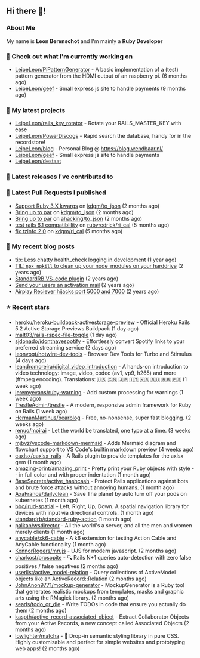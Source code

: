 ## Hi there 👋!

### About Me

My name is **Leon Berenschot** and I'm mainly a **Ruby Developer**
<br>

### 👷 Check out what I'm currently working on

- [LeipeLeon/PiPatternGenerator](https://github.com/LeipeLeon/PiPatternGenerator) - A basic implementation of a (test) pattern generator from the HDMI output of an raspberry pi. (6 months ago)
- [LeipeLeon/geef](https://github.com/LeipeLeon/geef) - Small express js site to handle payments (9 months ago)

### 🌱 My latest projects

- [LeipeLeon/rails_key_rotator](https://github.com/LeipeLeon/rails_key_rotator) - Rotate your RAILS_MASTER_KEY with ease
- [LeipeLeon/PowerDiscogs](https://github.com/LeipeLeon/PowerDiscogs) - Rapid search the database, handy for in the recordstore!
- [LeipeLeon/blog](https://github.com/LeipeLeon/blog) - Personal Blog @ https://blog.wendbaar.nl/
- [LeipeLeon/geef](https://github.com/LeipeLeon/geef) - Small express js site to handle payments
- [LeipeLeon/destaat](https://github.com/LeipeLeon/destaat)

### 🔭 Latest releases I've contributed to


### 🔨 Latest Pull Requests I published

- [Support Ruby 3.X kwargs](https://github.com/kdgm/to_json/pull/3) on [kdgm/to_json](https://github.com/kdgm/to_json) (2 months ago)
- [Bring up to par](https://github.com/kdgm/to_json/pull/2) on [kdgm/to_json](https://github.com/kdgm/to_json) (2 months ago)
- [Bring up to par](https://github.com/ahacking/to_json/pull/8) on [ahacking/to_json](https://github.com/ahacking/to_json) (2 months ago)
- [test rails 6.1 compatiblility](https://github.com/rubyredrick/ri_cal/pull/24) on [rubyredrick/ri_cal](https://github.com/rubyredrick/ri_cal) (5 months ago)
- [fix tzinfo 2 0](https://github.com/kdgm/ri_cal/pull/4) on [kdgm/ri_cal](https://github.com/kdgm/ri_cal) (5 months ago)

### 📜 My recent blog posts

- [tip: Less chatty health_check logging in development](https://www.wendbaar.nl/posts/2023/07/tip_less_chatty_health_check_logging_in_development) (1 year ago)
- [TIL: `npx npkill` to clean up your node_modules on your harddrive](https://www.wendbaar.nl/posts/2023/03/til_npx_npkill_to_clean_up_your_node_modules_on_your_harddrive) (2 years ago)
- [StandardRB VS-code plugin](https://www.wendbaar.nl/posts/2023/02/standardrb_vscode_plugin) (2 years ago)
- [Send your users an activation mail](https://www.wendbaar.nl/posts/2023/02/send_your_users_an_activation_mail) (2 years ago)
- [Airplay Reciever hijacks port 5000 and 7000](https://www.wendbaar.nl/posts/2023/02/airplay_reciever_hijacks_port_5000_and_7000) (2 years ago)

### ⭐ Recent stars

- [heroku/heroku-buildpack-activestorage-preview](https://github.com/heroku/heroku-buildpack-activestorage-preview) - Official Heroku Rails 5.2 Active Storage Previews Buildpack (1 day ago)
- [malt03/rails-rspec-file-toggle](https://github.com/malt03/rails-rspec-file-toggle) (1 day ago)
- [sjdonado/idonthavespotify](https://github.com/sjdonado/idonthavespotify) - Effortlessly convert Spotify links to your preferred streaming service (2 days ago)
- [leonvogt/hotwire-dev-tools](https://github.com/leonvogt/hotwire-dev-tools) - Browser Dev Tools for Turbo and Stimulus (4 days ago)
- [leandromoreira/digital_video_introduction](https://github.com/leandromoreira/digital_video_introduction) - A hands-on introduction to video technology: image, video, codec (av1, vp9, h265) and more (ffmpeg encoding). Translations: 🇺🇸 🇨🇳 🇯🇵 🇮🇹 🇰🇷 🇷🇺 🇧🇷 🇪🇸 (1 week ago)
- [jeremyevans/ruby-warning](https://github.com/jeremyevans/ruby-warning) - Add custom processing for warnings (1 week ago)
- [TrestleAdmin/trestle](https://github.com/TrestleAdmin/trestle) - A modern, responsive admin framework for Ruby on Rails (1 week ago)
- [HermanMartinus/bearblog](https://github.com/HermanMartinus/bearblog) - Free, no-nonsense, super fast blogging. (2 weeks ago)
- [renuo/moirai](https://github.com/renuo/moirai) - Let the world be translated, one typo at a time. (3 weeks ago)
- [mjbvz/vscode-markdown-mermaid](https://github.com/mjbvz/vscode-markdown-mermaid) - Adds Mermaid diagram and flowchart support to VS Code&#39;s builtin markdown preview (4 weeks ago)
- [caxlsx/caxlsx_rails](https://github.com/caxlsx/caxlsx_rails) - A Rails plugin to provide templates for the axlsx gem (1 month ago)
- [amazing-print/amazing_print](https://github.com/amazing-print/amazing_print) - Pretty print your Ruby objects with style -- in full color and with proper indentation (1 month ago)
- [BaseSecrete/active_hashcash](https://github.com/BaseSecrete/active_hashcash) - Protect Rails applications against bots and brute force attacks without annoying humans. (1 month ago)
- [AxaFrance/dailyclean](https://github.com/AxaFrance/dailyclean) - Save The planet by auto turn off your pods on kubernetes (1 month ago)
- [bbc/lrud-spatial](https://github.com/bbc/lrud-spatial) - Left, Right, Up, Down. A spatial navigation library for devices with input via directional controls. (1 month ago)
- [standardrb/standard-ruby-action](https://github.com/standardrb/standard-ruby-action) (1 month ago)
- [palkan/wsdirector](https://github.com/palkan/wsdirector) - All the world&#39;s a server, and all the men and women merely clients (1 month ago)
- [anycable/xk6-cable](https://github.com/anycable/xk6-cable) - A k6 extension for testing Action Cable and AnyCable functionality (1 month ago)
- [KonnorRogers/mrujs](https://github.com/KonnorRogers/mrujs) - UJS for modern javascript. (2 months ago)
- [charkost/prosopite](https://github.com/charkost/prosopite) - :mag: Rails N&#43;1 queries auto-detection with zero false positives / false negatives (2 months ago)
- [userlist/active_model-relation](https://github.com/userlist/active_model-relation) - Query collections of ActiveModel objects like an ActiveRecord::Relation (2 months ago)
- [JohnAnon9771/mockup-generator](https://github.com/JohnAnon9771/mockup-generator) - MockupGenerator is a Ruby tool that generates realistic mockups from templates, masks and graphic arts using the RMagick library. (2 months ago)
- [searls/todo_or_die](https://github.com/searls/todo_or_die) - Write TODOs in code that ensure you actually do them (2 months ago)
- [kaspth/active_record-associated_object](https://github.com/kaspth/active_record-associated_object) - Extract Collaborator Objects from your Active Records, a new concept called Associated Objects (2 months ago)
- [lowlighter/matcha](https://github.com/lowlighter/matcha) - 🍵 Drop-in semantic styling library in pure CSS. Highly customizable and perfect for simple websites and prototyping web apps! (2 months ago)

